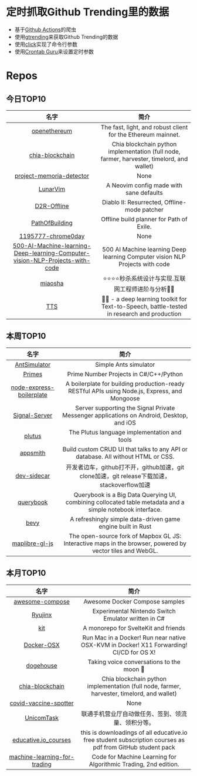# 定时抓取Github Trending里的数据
* 基于[Github Actions](https://docs.github.com/en/actions)的爬虫
* 使用[gtrending](https://github.com/hedythedev/gtrending)来获取Github Trending的数据
* 使用[click](https://github.com/pallets/click)实现了命令行参数
* 使用[Crontab Guru](https://crontab.guru/)来设置定时参数

# Repos
## 今日TOP10 
<!-- START OF DAILY_TOP10_REPOS -->
| 名字 | 简介 |
| :----: | :----: |
| [openethereum](https://github.com/openethereum/openethereum) | The fast, light, and robust client for the Ethereum mainnet. |
| [chia-blockchain](https://github.com/Chia-Network/chia-blockchain) | Chia blockchain python implementation (full node, farmer, harvester, timelord, and wallet) |
| [project-memoria-detector](https://github.com/Forescout/project-memoria-detector) | None |
| [LunarVim](https://github.com/ChristianChiarulli/LunarVim) | A Neovim config made with sane defaults |
| [D2R-Offline](https://github.com/ferib/D2R-Offline) | Diablo II: Resurrected, Offline-mode patcher |
| [PathOfBuilding](https://github.com/PathOfBuildingCommunity/PathOfBuilding) | Offline build planner for Path of Exile. |
| [1195777-chrome0day](https://github.com/avboy1337/1195777-chrome0day) | None |
| [500-AI-Machine-learning-Deep-learning-Computer-vision-NLP-Projects-with-code](https://github.com/ashishpatel26/500-AI-Machine-learning-Deep-learning-Computer-vision-NLP-Projects-with-code) | 500 AI Machine learning Deep learning Computer vision NLP Projects with code |
| [miaosha](https://github.com/qiurunze123/miaosha) | ⭐⭐⭐⭐秒杀系统设计与实现.互联网工程师进阶与分析🙋🐓 |
| [TTS](https://github.com/coqui-ai/TTS) | 🐸💬 - a deep learning toolkit for Text-to-Speech, battle-tested in research and production |
<!-- END OF DAILY_TOP10_REPOS -->

## 本周TOP10
<!-- START OF WEEKLY_TOP10_REPOS -->
| 名字 | 简介 |
| :----: | :----: |
| [AntSimulator](https://github.com/johnBuffer/AntSimulator) | Simple Ants simulator |
| [Primes](https://github.com/davepl/Primes) | Prime Number Projects in C#/C++/Python |
| [node-express-boilerplate](https://github.com/hagopj13/node-express-boilerplate) | A boilerplate for building production-ready RESTful APIs using Node.js, Express, and Mongoose |
| [Signal-Server](https://github.com/signalapp/Signal-Server) | Server supporting the Signal Private Messenger applications on Android, Desktop, and iOS |
| [plutus](https://github.com/input-output-hk/plutus) | The Plutus language implementation and tools |
| [appsmith](https://github.com/appsmithorg/appsmith) | Build custom CRUD UI that talks to any API or database. All without HTML or CSS. |
| [dev-sidecar](https://github.com/docmirror/dev-sidecar) | 开发者边车，github打不开，github加速，git clone加速，git release下载加速，stackoverflow加速 |
| [querybook](https://github.com/pinterest/querybook) | Querybook is a Big Data Querying UI, combining collocated table metadata and a simple notebook interface. |
| [bevy](https://github.com/bevyengine/bevy) | A refreshingly simple data-driven game engine built in Rust |
| [maplibre-gl-js](https://github.com/maplibre/maplibre-gl-js) | The open-source fork of Mapbox GL JS: Interactive maps in the browser, powered by vector tiles and WebGL. |
<!-- END OF WEEKLY_TOP10_REPOS -->

## 本月TOP10
<!-- START OF MONTHLY_TOP10_REPOS -->
| 名字 | 简介 |
| :----: | :----: |
| [awesome-compose](https://github.com/docker/awesome-compose) | Awesome Docker Compose samples |
| [Ryujinx](https://github.com/Ryujinx/Ryujinx) | Experimental Nintendo Switch Emulator written in C# |
| [kit](https://github.com/sveltejs/kit) | A monorepo for SvelteKit and friends |
| [Docker-OSX](https://github.com/sickcodes/Docker-OSX) | Run Mac in a Docker! Run near native OSX-KVM in Docker! X11 Forwarding! CI/CD for OS X! |
| [dogehouse](https://github.com/benawad/dogehouse) | Taking voice conversations to the moon 🚀 |
| [chia-blockchain](https://github.com/Chia-Network/chia-blockchain) | Chia blockchain python implementation (full node, farmer, harvester, timelord, and wallet) |
| [covid-vaccine-spotter](https://github.com/GUI/covid-vaccine-spotter) | None |
| [UnicomTask](https://github.com/srcrs/UnicomTask) | 联通手机营业厅自动做任务、签到、领流量、领积分等。 |
| [educative.io_courses](https://github.com/merry75/educative.io_courses) | this is downloadings of all educative.io free student subscription courses as pdf from GitHub student pack |
| [machine-learning-for-trading](https://github.com/stefan-jansen/machine-learning-for-trading) | Code for Machine Learning for Algorithmic Trading, 2nd edition. |
<!-- END OF MONTHLY_TOP10_REPOS -->

